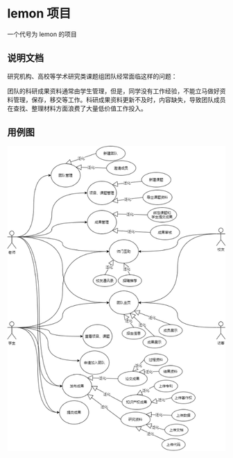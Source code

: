# lemon 项目

一个代号为 lemon 的项目

## 说明文档

研究机构、高校等学术研究类课题组团队经常面临这样的问题：

团队的科研成果资料通常由学生管理，但是，同学没有工作经验，不能立马做好资料管理，保存，移交等工作。科研成果资料更新不及时，内容缺失，导致团队成员在查找、整理材料方面浪费了大量低价值工作投入。


## 用例图

![用例图](/docs/images/成果云.png)
